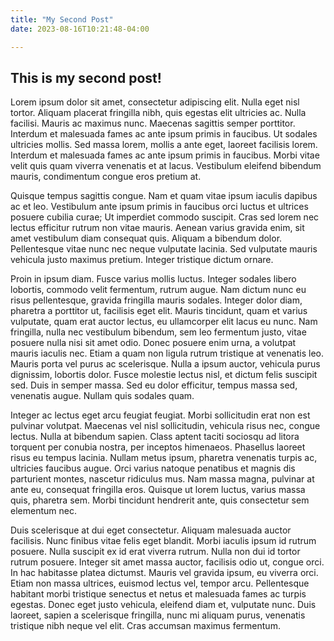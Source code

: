 ```yaml
---
title: "My Second Post"
date: 2023-08-16T10:21:48-04:00

---
```


## This is my second post!



Lorem ipsum dolor sit amet, consectetur adipiscing elit. Nulla eget nisl tortor. Aliquam placerat fringilla nibh, quis egestas elit ultricies ac. Nulla facilisi. Mauris ac maximus nunc. Maecenas sagittis semper porttitor. Interdum et malesuada fames ac ante ipsum primis in faucibus. Ut sodales ultricies mollis. Sed massa lorem, mollis a ante eget, laoreet facilisis lorem. Interdum et malesuada fames ac ante ipsum primis in faucibus. Morbi vitae velit quis quam viverra venenatis et at lacus. Vestibulum eleifend bibendum mauris, condimentum congue eros pretium at.

Quisque tempus sagittis congue. Nam et quam vitae ipsum iaculis dapibus ac et leo. Vestibulum ante ipsum primis in faucibus orci luctus et ultrices posuere cubilia curae; Ut imperdiet commodo suscipit. Cras sed lorem nec lectus efficitur rutrum non vitae mauris. Aenean varius gravida enim, sit amet vestibulum diam consequat quis. Aliquam a bibendum dolor. Pellentesque vitae nunc nec neque vulputate lacinia. Sed vulputate mauris vehicula justo maximus pretium. Integer tristique dictum ornare.

Proin in ipsum diam. Fusce varius mollis luctus. Integer sodales libero lobortis, commodo velit fermentum, rutrum augue. Nam dictum nunc eu risus pellentesque, gravida fringilla mauris sodales. Integer dolor diam, pharetra a porttitor ut, facilisis eget elit. Mauris tincidunt, quam et varius vulputate, quam erat auctor lectus, eu ullamcorper elit lacus eu nunc. Nam fringilla, nulla nec vestibulum bibendum, sem leo fermentum justo, vitae posuere nulla nisi sit amet odio. Donec posuere enim urna, a volutpat mauris iaculis nec. Etiam a quam non ligula rutrum tristique at venenatis leo. Mauris porta vel purus ac scelerisque. Nulla a ipsum auctor, vehicula purus dignissim, lobortis dolor. Fusce molestie lectus nisl, et dictum felis suscipit sed. Duis in semper massa. Sed eu dolor efficitur, tempus massa sed, venenatis augue. Nullam quis sodales quam.

Integer ac lectus eget arcu feugiat feugiat. Morbi sollicitudin erat non est pulvinar volutpat. Maecenas vel nisl sollicitudin, vehicula risus nec, congue lectus. Nulla at bibendum sapien. Class aptent taciti sociosqu ad litora torquent per conubia nostra, per inceptos himenaeos. Phasellus laoreet risus eu tempus lacinia. Nullam metus ipsum, pharetra venenatis turpis ac, ultricies faucibus augue. Orci varius natoque penatibus et magnis dis parturient montes, nascetur ridiculus mus. Nam massa magna, pulvinar at ante eu, consequat fringilla eros. Quisque ut lorem luctus, varius massa quis, pharetra sem. Morbi tincidunt hendrerit ante, quis consectetur sem elementum nec.

Duis scelerisque at dui eget consectetur. Aliquam malesuada auctor facilisis. Nunc finibus vitae felis eget blandit. Morbi iaculis ipsum id rutrum posuere. Nulla suscipit ex id erat viverra rutrum. Nulla non dui id tortor rutrum posuere. Integer sit amet massa auctor, facilisis odio ut, congue orci. In hac habitasse platea dictumst. Mauris vel gravida ipsum, eu viverra orci. Etiam non massa ultrices, euismod lectus vel, tempor arcu. Pellentesque habitant morbi tristique senectus et netus et malesuada fames ac turpis egestas. Donec eget justo vehicula, eleifend diam et, vulputate nunc. Duis laoreet, sapien a scelerisque fringilla, nunc mi aliquam purus, venenatis tristique nibh neque vel elit. Cras accumsan maximus fermentum. 

